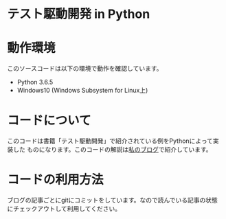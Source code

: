 # テスト駆動開発 in Python

# 動作環境
このソースコードは以下の環境で動作を確認しています。
* Python 3.6.5
* Windows10 (Windows Subsystem for Linux上)

# コードについて
このコードは書籍「テスト駆動開発」で紹介されている例をPythonによって実装した
ものになります。このコードの解説は[私のブログ](https://pyhaya.hatenablog.com/entry/2018/11/02/214649?_ga=2.108662402.1605328318.1540476788-1605610135.1527602602)で紹介しています。

# コードの利用方法
ブログの記事ごとにgitにコミットをしています。なので読んでいる記事の状態にチェックアウトして利用してください。
